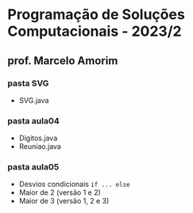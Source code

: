 # Programação de Soluções Computacionais - 2023/2

## prof. Marcelo Amorim

### pasta SVG

* SVG.java

### pasta aula04

* Digitos.java
* Reuniao.java

### pasta aula05

* Desvios condicionais ```if ... else```
* Maior de 2 (versão 1 e 2)
* Maior de 3 (versão 1, 2 e 3)
